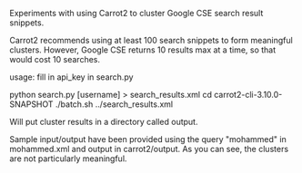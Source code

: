 Experiments with using Carrot2 to cluster Google CSE search result snippets.

Carrot2 recommends using at least 100 search snippets to form meaningful clusters. However, Google CSE returns 10 results max at a time, so that would cost 10 searches.

usage: fill in api_key in search.py

python search.py [username] > search_results.xml
cd carrot2-cli-3.10.0-SNAPSHOT
./batch.sh ../search_results.xml

Will put cluster results in a directory called output.

Sample input/output have been provided using the query "mohammed" in mohammed.xml and output in carrot2/output. As you can see, the clusters are not particularly meaningful.
